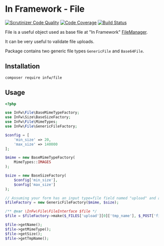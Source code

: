 In Framework - File
====================

[![Scrutinizer Code Quality](https://scrutinizer-ci.com/g/kpicaza/file/badges/quality-score.png?b=master)](https://scrutinizer-ci.com/g/kpicaza/file/?branch=master)
[![Code Coverage](https://scrutinizer-ci.com/g/kpicaza/file/badges/coverage.png?b=master)](https://scrutinizer-ci.com/g/kpicaza/file/?branch=master)
[![Build Status](https://scrutinizer-ci.com/g/kpicaza/file/badges/build.png?b=master)](https://scrutinizer-ci.com/g/kpicaza/file/build-status/master)


File is a useful object used as base file at "In Framework" [FileManager](https://github.com/kpicaza/file-manager).

It can be very useful to validate file uploads.

Package contains two generic file types `GenericFile` and `Base64File`.
 

## Installation

````
composer require infw/file
````

## Usage

````php
<?php

use InFw\File\BaseMimeTypeFactory;
use InFw\Size\BaseSizeFactory;
use InFw\File\MimeTypes;
use InFw\File\GenericFileFactory;

$config = [
    'min_size' => 20,
    'max_size' => 140000
];

$mime = new BaseMimeTypeFactory(
    MimeTypes::IMAGES
);

$size = new BaseSizeFactory(
    $config['min_size'],
    $config['max_size']
);

// Assuming your form has an input type=file field named "upload" and an input type=name named "file_name".
$fileFactory = new GenericFileFactory($mime, $size);

/** @var \InFw\File\FileInterface $file */
$file = $fileFactory->make($_FILES['upload'][0]['tmp_name'], $_POST['file_name']);

$file->getName();
$file->getMimeType();
$file->getSize();
$file->getTmpName();

````
